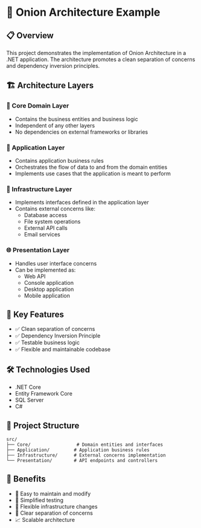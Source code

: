 # 🧅 Onion Architecture Example

## 📋 Overview
This project demonstrates the implementation of Onion Architecture in a .NET application. The architecture promotes a clean separation of concerns and dependency inversion principles.

## 🏗️ Architecture Layers

### 🎯 Core Domain Layer
- Contains the business entities and business logic
- Independent of any other layers
- No dependencies on external frameworks or libraries

### 🔄 Application Layer
- Contains application business rules
- Orchestrates the flow of data to and from the domain entities
- Implements use cases that the application is meant to perform

### 🔌 Infrastructure Layer
- Implements interfaces defined in the application layer
- Contains external concerns like:
  - Database access
  - File system operations
  - External API calls
  - Email services

### 🌐 Presentation Layer
- Handles user interface concerns
- Can be implemented as:
  - Web API
  - Console application
  - Desktop application
  - Mobile application

## 🚀 Key Features
- ✅ Clean separation of concerns
- ✅ Dependency Inversion Principle
- ✅ Testable business logic
- ✅ Flexible and maintainable codebase


## 🛠️ Technologies Used
- .NET Core
- Entity Framework Core
- SQL Server
- C#

## 📁 Project Structure
```
src/
├── Core/                 # Domain entities and interfaces
├── Application/         # Application business rules
├── Infrastructure/      # External concerns implementation
└── Presentation/        # API endpoints and controllers
```

## 🎯 Benefits
- 🔄 Easy to maintain and modify
- 🧪 Simplified testing
- 🔌 Flexible infrastructure changes
- 🎨 Clear separation of concerns
- 📈 Scalable architecture

